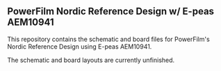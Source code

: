 ## PowerFilm Nordic Reference Design w/ E-peas AEM10941

This repository contains the schematic and board files for PowerFilm's Nordic Reference Design using E-peas AEM10941.

The schematic and board layouts are currently unfinished.
